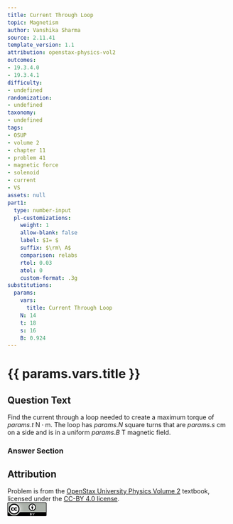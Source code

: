 ```yaml
---
title: Current Through Loop
topic: Magnetism
author: Vanshika Sharma
source: 2.11.41
template_version: 1.1
attribution: openstax-physics-vol2
outcomes:
- 19.3.4.0
- 19.3.4.1
difficulty:
- undefined
randomization:
- undefined
taxonomy:
- undefined
tags:
- OSUP
- volume 2
- chapter 11
- problem 41
- magnetic force
- solenoid
- current
- VS
assets: null
part1:
  type: number-input
  pl-customizations:
    weight: 1
    allow-blank: false
    label: $I= $
    suffix: $\rm\ A$
    comparison: relabs
    rtol: 0.03
    atol: 0
    custom-format: .3g
substitutions:
  params:
    vars:
      title: Current Through Loop
    N: 14
    t: 18
    s: 16
    B: 0.924
---
```

# {{ params.vars.title }}

## Question Text

Find the current through a loop needed to create a maximum torque of ${{params.t}} \textrm{ N} \cdot \textrm{m}$.
The loop has ${{params.N}}$ square turns that are ${{params.s}} \textrm{ cm}$ on a side and is in a uniform ${{params.B}} \textrm{ T}$ magnetic field.

### Answer Section

## Attribution

Problem is from the [OpenStax University Physics Volume 2](https://openstax.org/details/books/university-physics-volume-2) textbook, licensed under the [CC-BY 4.0 license](https://creativecommons.org/licenses/by/4.0/).<br>![Image representing the Creative Commons 4.0 BY license.](https://raw.githubusercontent.com/firasm/bits/master/by.png)